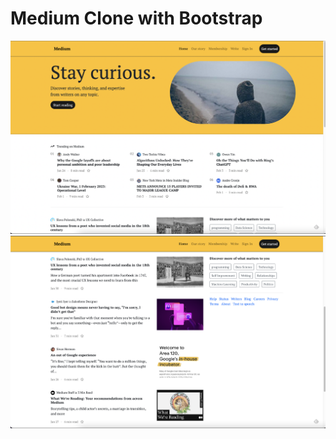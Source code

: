# Medium Clone with Bootstrap

![alt text](./img/Screenshot%202023-02-06%20at%2000.09.11.png)
![alt text](./img/Screenshot%202023-02-06%20at%2000.09.23.png)